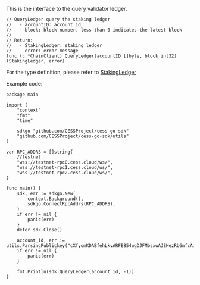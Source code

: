 This is the interface to the query validator ledger.

```golang
// QueryLedger query the staking ledger
//   - accountID: account id
//   - block: block number, less than 0 indicates the latest block
//
// Return:
//   - StakingLedger: staking ledger
//   - error: error message
func (c *ChainClient) QueryLedger(accountID []byte, block int32) (StakingLedger, error)
```
For the type definition, please refer to [StakingLedger](../chain_type.md#StakingLedger)

Example code:
```golang
package main

import (
    "context"
    "fmt"
    "time"

    sdkgo "github.com/CESSProject/cess-go-sdk"
    "github.com/CESSProject/cess-go-sdk/utils"
)

var RPC_ADDRS = []string{
    //testnet
    "wss://testnet-rpc0.cess.cloud/ws/",
    "wss://testnet-rpc1.cess.cloud/ws/",
    "wss://testnet-rpc2.cess.cloud/ws/",
}

func main() {
    sdk, err := sdkgo.New(
        context.Background(),
        sdkgo.ConnectRpcAddrs(RPC_ADDRS),
    )
    if err != nil {
        panic(err)
    }
    defer sdk.Close()

    account_id, err := utils.ParsingPublickey("cXfyomKDABfehLkvARFE854wgDJFMbsxwAJEHezRb6mfcAi2y")
    if err != nil {
        panic(err)
    }

    fmt.Println(sdk.QueryLedger(account_id, -1))
}
```